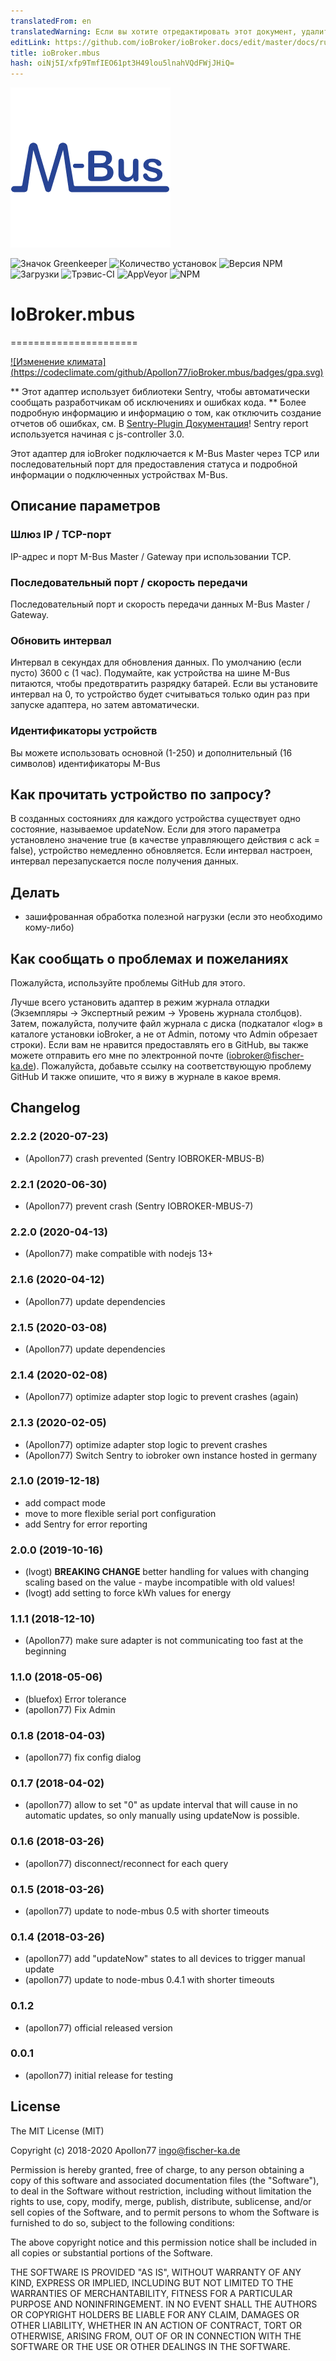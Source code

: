 ```yaml
---
translatedFrom: en
translatedWarning: Если вы хотите отредактировать этот документ, удалите поле «translationFrom», в противном случае этот документ будет снова автоматически переведен
editLink: https://github.com/ioBroker/ioBroker.docs/edit/master/docs/ru/adapterref/iobroker.mbus/README.md
title: ioBroker.mbus
hash: oiNj5I/xfp9TmfIEO61pt3H49lou5lnahVQdFWjJHiQ=
---
```

![логотип](../../../en/adapterref/iobroker.mbus/admin/mbus.png)

![Значок Greenkeeper](https://badges.greenkeeper.io/Apollon77/ioBroker.mbus.svg)
![Количество установок](http://iobroker.live/badges/mbus-stable.svg)
![Версия NPM](http://img.shields.io/npm/v/iobroker.mbus.svg)
![Загрузки](https://img.shields.io/npm/dm/iobroker.mbus.svg)
![Трэвис-CI](http://img.shields.io/travis/Apollon77/ioBroker.mbus/master.svg)
![AppVeyor](https://ci.appveyor.com/api/projects/status/github/Apollon77/ioBroker.mbus?branch=master&svg=true)
![NPM](https://nodei.co/npm/iobroker.mbus.png?downloads=true)

# IoBroker.mbus
======================

[![Изменение климата] (https://codeclimate.com/github/Apollon77/ioBroker.mbus/badges/gpa.svg)](https://codeclimate.com/github/Apollon77/ioBroker.mbus)

** Этот адаптер использует библиотеки Sentry, чтобы автоматически сообщать разработчикам об исключениях и ошибках кода. ** Более подробную информацию и информацию о том, как отключить создание отчетов об ошибках, см. В [Sentry-Plugin Документация](https://github.com/ioBroker/plugin-sentry#plugin-sentry)! Sentry report используется начиная с js-controller 3.0.

Этот адаптер для ioBroker подключается к M-Bus Master через TCP или последовательный порт для предоставления статуса и подробной информации о подключенных устройствах M-Bus.

## Описание параметров
### Шлюз IP / TCP-порт
IP-адрес и порт M-Bus Master / Gateway при использовании TCP.

### Последовательный порт / скорость передачи
Последовательный порт и скорость передачи данных M-Bus Master / Gateway.

### Обновить интервал
Интервал в секундах для обновления данных. По умолчанию (если пусто) 3600 с (1 час). Подумайте, как устройства на шине M-Bus питаются, чтобы предотвратить разрядку батарей. Если вы установите интервал на 0, то устройство будет считываться только один раз при запуске адаптера, но затем автоматически.

### Идентификаторы устройств
Вы можете использовать основной (1-250) и дополнительный (16 символов) идентификаторы M-Bus

## Как прочитать устройство по запросу?
В созданных состояниях для каждого устройства существует одно состояние, называемое updateNow. Если для этого параметра установлено значение true (в качестве управляющего действия с ack = false), устройство немедленно обновляется. Если интервал настроен, интервал перезапускается после получения данных.

## Делать
* зашифрованная обработка полезной нагрузки (если это необходимо кому-либо)

## Как сообщать о проблемах и пожеланиях
Пожалуйста, используйте проблемы GitHub для этого.

Лучше всего установить адаптер в режим журнала отладки (Экземпляры -> Экспертный режим -> Уровень журнала столбцов). Затем, пожалуйста, получите файл журнала с диска (подкаталог «log» в каталоге установки ioBroker, а не от Admin, потому что Admin обрезает строки). Если вам не нравится предоставлять его в GitHub, вы также можете отправить его мне по электронной почте (iobroker@fischer-ka.de). Пожалуйста, добавьте ссылку на соответствующую проблему GitHub И также опишите, что я вижу в журнале в какое время.

## Changelog

### 2.2.2 (2020-07-23)
* (Apollon77) crash prevented (Sentry IOBROKER-MBUS-B)

### 2.2.1 (2020-06-30)
* (Apollon77) prevent crash (Sentry IOBROKER-MBUS-7)

### 2.2.0 (2020-04-13)
* (Apollon77) make compatible with nodejs 13+

### 2.1.6 (2020-04-12)
* (Apollon77) update dependencies

### 2.1.5 (2020-03-08)
* (Apollon77) update dependencies

### 2.1.4 (2020-02-08)
* (Apollon77) optimize adapter stop logic to prevent crashes (again)

### 2.1.3 (2020-02-05)
* (Apollon77) optimize adapter stop logic to prevent crashes
* (Apollon77) Switch Sentry to iobroker own instance hosted in germany

### 2.1.0 (2019-12-18)
* add compact mode
* move to more flexible serial port configuration
* add Sentry for error reporting

### 2.0.0 (2019-10-16)
* (lvogt) **BREAKING CHANGE** better handling for values with changing scaling based on the value - maybe incompatible with old values!
* (lvogt) add setting to force kWh values for energy

### 1.1.1 (2018-12-10)
* (Apollon77) make sure adapter is not communicating too fast at the beginning

### 1.1.0 (2018-05-06)
* (bluefox) Error tolerance
* (apollon77) Fix Admin

### 0.1.8 (2018-04-03)
* (apollon77) fix config dialog

### 0.1.7 (2018-04-02)
* (apollon77) allow to set "0" as update interval that will cause in no automatic updates, so only manually using updateNow is possible.

### 0.1.6 (2018-03-26)
* (apollon77) disconnect/reconnect for each query

### 0.1.5 (2018-03-26)
* (apollon77) update to node-mbus 0.5 with shorter timeouts

### 0.1.4 (2018-03-26)
* (apollon77) add "updateNow" states to all devices to trigger manual update
* (apollon77) update to node-mbus 0.4.1 with shorter timeouts

### 0.1.2
* (apollon77) official released version

### 0.0.1
* (apollon77) initial release for testing

## License

The MIT License (MIT)

Copyright (c) 2018-2020 Apollon77 <ingo@fischer-ka.de>

Permission is hereby granted, free of charge, to any person obtaining a copy
of this software and associated documentation files (the "Software"), to deal
in the Software without restriction, including without limitation the rights
to use, copy, modify, merge, publish, distribute, sublicense, and/or sell
copies of the Software, and to permit persons to whom the Software is
furnished to do so, subject to the following conditions:

The above copyright notice and this permission notice shall be included in all
copies or substantial portions of the Software.

THE SOFTWARE IS PROVIDED "AS IS", WITHOUT WARRANTY OF ANY KIND, EXPRESS OR
IMPLIED, INCLUDING BUT NOT LIMITED TO THE WARRANTIES OF MERCHANTABILITY,
FITNESS FOR A PARTICULAR PURPOSE AND NONINFRINGEMENT. IN NO EVENT SHALL THE
AUTHORS OR COPYRIGHT HOLDERS BE LIABLE FOR ANY CLAIM, DAMAGES OR OTHER
LIABILITY, WHETHER IN AN ACTION OF CONTRACT, TORT OR OTHERWISE, ARISING FROM,
OUT OF OR IN CONNECTION WITH THE SOFTWARE OR THE USE OR OTHER DEALINGS IN THE
SOFTWARE.